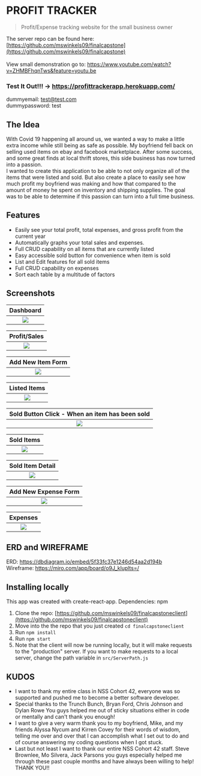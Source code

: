 # PROFIT TRACKER
> Profit/Expense tracking website for the small business owner

The server repo can be found here: [https://github.com/mswinkels09/finalcapstone](https://github.com/mswinkels09/finalcapstone)<br>
<br>
View small demonstration go to: https://www.youtube.com/watch?v=ZHMBFhqnTws&feature=youtu.be
<br>
### Test It Out!!! -> https://profittrackerapp.herokuapp.com/
 dummyemail: test@test.com
 <br>
 dummypassword: test
 <br>
 
## The Idea
With Covid 19 happening all around us, we wanted a way to make a little extra income while still being as safe as possible. My boyfriend fell back on selling used items on ebay and facebook marketplace. After some success, and some great finds at local thrift stores, this side business has now turned into a passion. </br>
I wanted to create this application to be able to not only organize all of the items that were listed and sold. But also create a place to easily see how much profit my boyfriend was making and how that compared to the amount of money he spent on inventory and shipping supplies. The goal was to be able to determine if this passion can turn into a full time business.

## Features
- Easily see your total profit, total expenses, and gross profit from the current year
- Automatically graphs your total sales and expenses.
- Full CRUD capability on all items that are currently listed
- Easy accessible sold button for convenience when item is sold
- List and Edit features for all sold items 
- Full CRUD capability on expenses
- Sort each table by a multitude of factors

## Screenshots
| <strong> Dashboard </strong> |
| :---: |
| <img src="./READMEImages/Dashboard.png"> | 


| <strong> Profit/Sales </strong> |
| :---: |
| <img src="./READMEImages/Profit.png"> |


| <strong> Add New Item Form </strong> |
| :---: |
| <img src="./READMEImages/additem.png"> |


| <strong> Listed Items </strong> |
| :---: |
| <img src="./READMEImages/listeditems.png"> |


| <strong> Sold Button Click - When an item has been sold </strong> |
| :---: |
| <img src="./READMEImages/itemsold.png"> |


| <strong> Sold Items </strong> |
| :---: |
| <img src="./READMEImages/solditems.png"> |


| <strong> Sold Item Detail </strong> |
| :---: |
| <img src="./READMEImages/solditemdetail.png"> |


| <strong> Add New Expense Form </strong> |
| :---: |
| <img src="./READMEImages/addexpense.png"> |


| <strong> Expenses </strong> |
| :---: |
| <img src="./READMEImages/expenses.png"> |

## ERD and WIREFRAME
ERD: https://dbdiagram.io/embed/5f33fc37e1246d54aa2d194b<br>
Wireframe: https://miro.com/app/board/o9J_kluplts=/



## Installing locally

This app was created with create-react-app.
Dependencies: npm

1. Clone the repo: [https://github.com/mswinkels09/finalcapstoneclient](https://github.com/mswinkels09/finalcapstoneclient)
1. Move into the the repo that you just created `cd finalcapstoneclient`
1. Run `npm install`
1. Run `npm start`
1. Note that the client will now be running locally, but it will make requests to the "production" server. If you want to make requests to a local server, change the path variable in `src/ServerPath.js`



## KUDOS
 - I want to thank my entire class in NSS Cohort 42, everyone was so supported and pushed me to become a better software developer.
 - Special thanks to the Trunch Bunch, Bryan Ford, Chris Johnson and Dylan Rowe You guys helped me out of sticky situations either in code or mentally and can't thank you enough!
 - I want to give a very warm thank you to my boyfriend, Mike, and my friends Alyssa Nycum and Kirren Covey for their words of wisdom, telling me over and over that I can accomplish what I set out to do and of course answering my coding questions when I got stuck.
 - Last but not least I want to thank our entire NSS Cohort 42 staff. Steve Brownlee, Mo Silvera, Jack Parsons you guys especially helped me through these past couple months and have always been willing to help!
 THANK YOU!!
 
 
